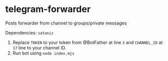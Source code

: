 # telegram-forwarder
Posts forwarder from channel to groups/private messages

Dependencies: `satanic`

1) Replace `TOKEN` to your token from @BotFather at line `3` and `CHANNEL_ID` at `17` line to your channel ID.
2) Run bot using `node index.mjs`
